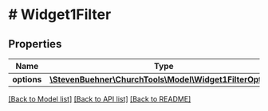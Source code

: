 # # Widget1Filter

## Properties

Name | Type | Description | Notes
------------ | ------------- | ------------- | -------------
**options** | [**\StevenBuehner\ChurchTools\Model\Widget1FilterOptions**](Widget1FilterOptions.md) |  | [optional]

[[Back to Model list]](../../README.md#models) [[Back to API list]](../../README.md#endpoints) [[Back to README]](../../README.md)
